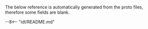 The below reference is automatically generated from the proto files, therefore some fields are blank.

--8<-- "idl/README.md"
